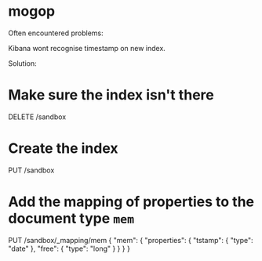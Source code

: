 # mogop


Often encountered problems:

Kibana wont recognise timestamp on new index.

Solution:
# Make sure the index isn't there
DELETE /sandbox

# Create the index
PUT /sandbox

# Add the mapping of properties to the document type `mem`
PUT /sandbox/_mapping/mem
{
  "mem": {
    "properties": {
      "tstamp": {
        "type": "date"
      },
      "free": {
         "type": "long"
      }
    }
  }
}
